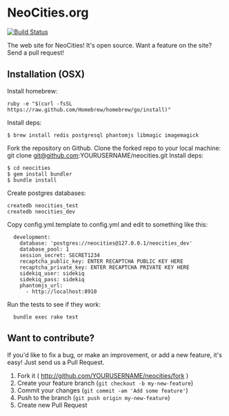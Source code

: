 # NeoCities.org

[![Build Status](https://travis-ci.org/neocities/neocities.png?branch=master)](https://travis-ci.org/neocities/neocities)

The web site for NeoCities! It's open source. Want a feature on the site? Send a pull request!

## Installation (OSX)

Install homebrew:
```
ruby -e "$(curl -fsSL https://raw.github.com/Homebrew/homebrew/go/install)"
```

Install deps:
```
$ brew install redis postgresql phantomjs libmagic imagemagick
```

Fork the repository on Github.
Clone the forked repo to your local machine: git clone git@github.com:YOURUSERNAME/neocities.git
Install deps:

```
$ cd neocities
$ gem install bundler
$ bundle install
```

Create postgres databases:

```
createdb neocities_test
createdb neocities_dev
```

Copy config.yml.template to config.yml and edit to something like this:
```
  development:
    database: 'postgres://neocities@127.0.0.1/neocities_dev'
    database_pool: 1
    session_secret: SECRET1234
    recaptcha_public_key: ENTER RECAPTCHA PUBLIC KEY HERE
    recaptcha_private_key: ENTER RECAPTCHA PRIVATE KEY HERE
    sidekiq_user: sidekiq
    sidekiq_pass: sidekiq
    phantomjs_url:
      - http://localhost:8910
```

Run the tests to see if they work:

```
  bundle exec rake test
```

## Want to contribute?

If you'd like to fix a bug, or make an improvement, or add a new feature, it's easy! Just send us a Pull Request.

1. Fork it ( http://github.com/YOURUSERNAME/neocities/fork )
2. Create your feature branch (`git checkout -b my-new-feature`)
3. Commit your changes (`git commit -am 'Add some feature'`)
4. Push to the branch (`git push origin my-new-feature`)
5. Create new Pull Request